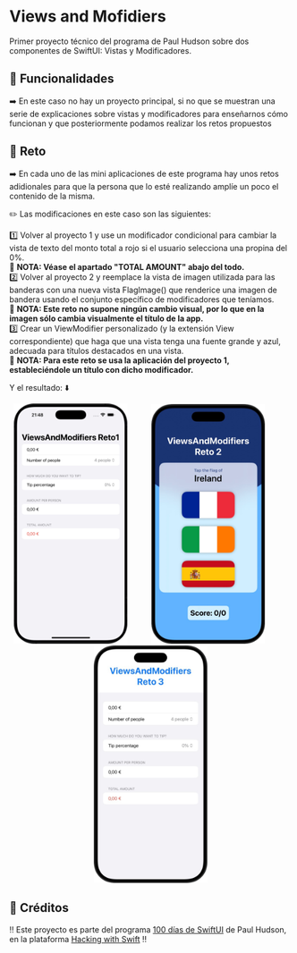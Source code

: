 # Views and Mofidiers

Primer proyecto técnico del programa de Paul Hudson sobre dos componentes de SwiftUI: Vistas y Modificadores.

## 📱 Funcionalidades
➡️ En este caso no hay un proyecto principal, si no que se muestran una serie de explicaciones sobre vistas y modificadores para enseñarnos cómo funcionan y que posteriormente podamos realizar los retos propuestos

## 🎯 Reto
➡️ En cada uno de las mini aplicaciones de este programa hay unos retos adidionales para que la persona que lo esté realizando amplíe un poco el contenido de la misma.  

✏️ Las modificaciones en este caso son las siguientes:  

1️⃣ Volver al proyecto 1 y use un modificador condicional para cambiar la vista de texto del monto total a rojo si el usuario selecciona una propina del 0%.  
📌 **NOTA: Véase el apartado "TOTAL AMOUNT" abajo del todo.**   
2️⃣ Volver al proyecto 2 y reemplace la vista de imagen utilizada para las banderas con una nueva vista FlagImage() que renderice una imagen de bandera usando el conjunto específico de modificadores que teníamos.  
📌 **NOTA: Este reto no supone ningún cambio visual, por lo que en la imagen sólo cambia visualmente el título de la app.**   
3️⃣ Crear un ViewModifier personalizado (y la extensión View correspondiente) que haga que una vista tenga una fuente grande y azul, adecuada para títulos destacados en una vista.  
📌 **NOTA: Para este reto se usa la aplicación del proyecto 1, estableciéndole un título con dicho modificador.**   

Y el resultado: ⬇️

<p align="center">
  <img src="RetoViewsAndModifiers1.png" width="203">
  &nbsp;&nbsp;&nbsp;&nbsp;&nbsp;&nbsp;&nbsp;&nbsp;&nbsp;
  <img src="RetoViewsAndModifiers2.png" width="203">
  &nbsp;&nbsp;&nbsp;&nbsp;&nbsp;&nbsp;&nbsp;&nbsp;&nbsp;
  <img src="RetoViewsAndModifiers3.png" width="203">
</p>

## 📌 Créditos
‼️ Este proyecto es parte del programa [100 días de SwiftUI](https://www.hackingwithswift.com/100/swiftui) de Paul Hudson, en la plataforma [Hacking with Swift](https://www.hackingwithswift.com) ‼️
